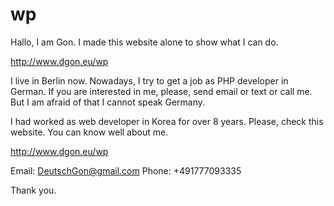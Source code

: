 # wp
Hallo, I am Gon. I made this website alone to show what I can do.

http://www.dgon.eu/wp

I live in Berlin now. Nowadays, I try to get a job as PHP developer in German. If you are interested in me, please, send email or text or call me. But I am afraid of that I cannot speak Germany.

I had worked as web developer in Korea for over 8 years. Please, check this website. You can know well about me.

http://www.dgon.eu/wp

Email: DeutschGon@gmail.com Phone: +491777093335

Thank you.
